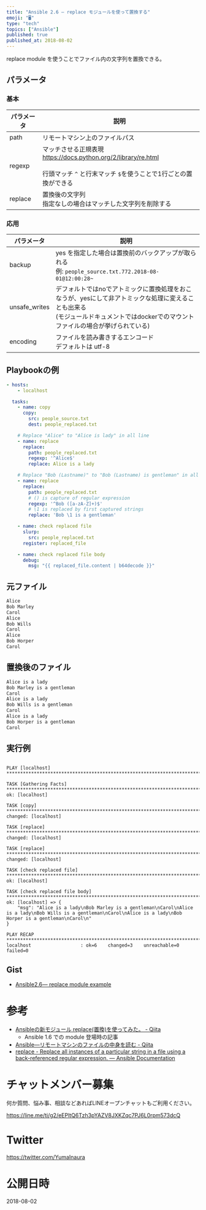 ```yaml
---
title: "Ansible 2.6 — replace モジュールを使って置換する"
emoji: "🖥"
type: "tech"
topics: ["Ansible"]
published: true
published_at: 2018-08-02
---
```


replace module を使うことでファイル内の文字列を置換できる。

## パラメータ

### 基本

|パラメータ|説明|
|---|---|
|path|リモートマシン上のファイルパス|
|regexp|マッチさせる正規表現<br>https://docs.python.org/2/library/re.html<br><br>行頭マッチ `^` と行末マッチ `$`を使うことで1行ごとの置換ができる|
|replace|置換後の文字列<br>指定なしの場合はマッチした文字列を削除する|

### 応用

|パラメータ|説明|
|---|---|
|backup|yes を指定した場合は置換前のバックアップが取られる<br>例: `people_source.txt.772.2018-08-01@12:00:28~`|
|unsafe_writes|デフォルトではnoでアトミックに置換処理をおこなうが、yesにして非アトミックな処理に変えることも出来る<br>(モジュールドキュメントではdockerでのマウントファイルの場合が挙げられている)|
|encoding|ファイルを読み書きするエンコード<br>デフォルトは utf-8|

## Playbookの例

```01_replace_playbook.yml
- hosts:
    - localhost

  tasks:
    - name: copy
      copy:
        src: people_source.txt
        dest: people_replaced.txt

    # Replace "Alice" to "Alice is lady" in all line
    - name: replace
      replace:
        path: people_replaced.txt
        regexp: '^Alice$'
        replace: Alice is a lady

    # Replace "Bob (Lastname)" to "Bob (Lastname) is gentleman" in all line
    - name: replace
      replace:
        path: people_replaced.txt
        # () is capture of regular expression
        regexp: '^Bob ([a-zA-Z]+)$'
        # \1 is replaced by first captured strings
        replace: 'Bob \1 is a gentleman'

    - name: check replaced file
      slurp:
        src: people_replaced.txt
      register: replaced_file

    - name: check replaced file body
      debug:
        msg: "{{ replaced_file.content | b64decode }}"
```

## 元ファイル

```people_source.txt
Alice
Bob Marley
Carol
Alice
Bob Wills
Carol
Alice
Bob Horper
Carol
```


## 置換後のファイル

```people_replaced.txt
Alice is a lady
Bob Marley is a gentleman
Carol
Alice is a lady
Bob Wills is a gentleman
Carol
Alice is a lady
Bob Horper is a gentleman
Carol
```


## 実行例

```

PLAY [localhost] **************************************************************************************************************************

TASK [Gathering Facts] ********************************************************************************************************************
ok: [localhost]

TASK [copy] *******************************************************************************************************************************
changed: [localhost]

TASK [replace] ****************************************************************************************************************************
changed: [localhost]

TASK [replace] ****************************************************************************************************************************
changed: [localhost]

TASK [check replaced file] ****************************************************************************************************************
ok: [localhost]

TASK [check replaced file body] ***********************************************************************************************************
ok: [localhost] => {
    "msg": "Alice is a lady\nBob Marley is a gentleman\nCarol\nAlice is a lady\nBob Wills is a gentleman\nCarol\nAlice is a lady\nBob Horper is a gentleman\nCarol\n"
}

PLAY RECAP ********************************************************************************************************************************
localhost                  : ok=6    changed=3    unreachable=0    failed=0   
```

## Gist

- [Ansible2.6— replace module example](https://gist.github.com/YumaInaura/592121dd8dc2a71b796591ccc4564f31)

# 参考

- [Ansibleの新モジュール replace(置換)を使ってみた。 - Qiita](https://qiita.com/volanja/items/54a7dbc75b909e89d8fc)
  - Ansible 1.6 での module 登場時の記事
- [Ansible—リモートマシンのファイルの中身を読む - Qiita](https://qiita.com/YumaInaura/items/6fd98d50067c8f47917a)
- [replace - Replace all instances of a particular string in a file using a back-referenced regular expression. — Ansible Documentation](https://docs.ansible.com/ansible/2.6/modules/replace_module.html)








<!-- Update From Qiita API -->

# チャットメンバー募集


何か質問、悩み事、相談などあればLINEオープンチャットもご利用ください。

https://line.me/ti/g2/eEPltQ6Tzh3pYAZV8JXKZqc7PJ6L0rpm573dcQ





# Twitter


https://twitter.com/YumaInaura


<!-- Update From Qiita API -->



# 公開日時

2018-08-02
